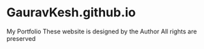 # GauravKesh.github.io
My Portfolio
These website is designed by the Author
All rights are preserved 

